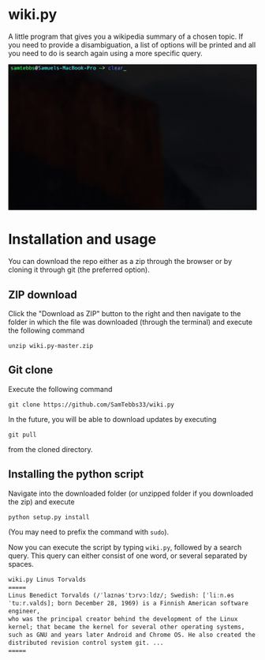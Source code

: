 # wiki.py
A little program that gives you a wikipedia summary of a chosen topic. If you need to provide a disambiguation, a list of options will be printed and all you need to do is search again using a more specific query.

![](wikipy.gif)

# Installation and usage
You can download the repo either as a zip through the browser or by cloning it through git (the preferred option).

## ZIP download
Click the "Download as ZIP" button to the right and then navigate to the folder in which the file was downloaded (through the terminal) and execute the following command
```
unzip wiki.py-master.zip
```

## Git clone
Execute the following command
```
git clone https://github.com/SamTebbs33/wiki.py
```

In the future, you will be able to download updates by executing
```
git pull
```
from the cloned directory.

## Installing the python script
Navigate into the downloaded folder (or unzipped folder if you downloaded the zip) and execute
```
python setup.py install
```
(You may need to prefix the command with `sudo`).

Now you can execute the script by typing `wiki.py`, followed by a search query. This query can either consist of one word, or several separated by spaces.
```
wiki.py Linus Torvalds
=====
Linus Benedict Torvalds (/ˈlaɪnəsˈtɔrvɔːldz/; Swedish: [ˈliːn.ɵs ˈtuːr.valds]; born December 28, 1969) is a Finnish American software engineer, 
who was the principal creator behind the development of the Linux kernel; that became the kernel for several other operating systems, 
such as GNU and years later Android and Chrome OS. He also created the distributed revision control system git. ...
=====
```
